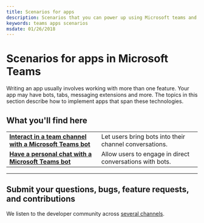 ```yaml
---
title: Scenarios for apps
description: Scenarios that you can power up using Microsoft teams and the capability to build apps in Teams
keywords: teams apps scenarios
msdate: 01/26/2018
---
```

# Scenarios for apps in Microsoft Teams

Writing an app usually involves working with more than one feature. Your app may have bots, tabs, messaging extensions and more. The topics in this section describe how to implement apps that span these technologies.

## What you'll find here

|   |   |
| - | - |
| [**Interact in a team channel with a Microsoft Teams bot**](~/concepts/bots/bot-conversations/bots-conv-channel) | Let users bring bots into their channel conversations. |
| [**Have a personal chat with a Microsoft Teams bot**](~/concepts/bots/bot-conversations/bots-conv-personal) | Allow users to engage in direct conversations with bots. |

---

## Submit your questions, bugs, feature requests, and contributions

We listen to the developer community across [several channels](~/feedback).

